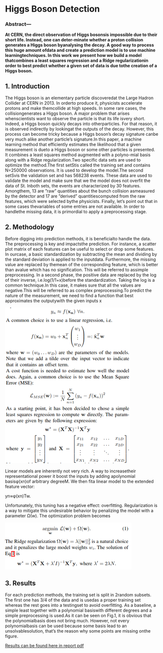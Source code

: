 # Higgs Boson Detection

### Abstract—
**At CERN, the direct observation of Higgs bosonsis impossible due to their short life. Instead, one can deter-minate whether a proton collision generates a Higgs boson byanalysing the decay. A good way to process this huge amount ofdata and create a prediction model is to use machine learningtechniques. In this work we present how we build a model thatcombines a least squares regression and a Ridge regularizationin order to best predict whether a given set of data is due tothe creation of a Higgs boson.**

## 1. Introduction
The  Higgs  boson  is  an  elementary  particle  discoveredat  the  Large  Hadron  Collider  at  CERN  in  2013.  In  orderto  produce  it,  physicists  accelerate  protons  and  make  themcollide  at  high  speeds.  In  some  rare  cases,  the  collisiongenerates a Higgs boson. A major problem that arises whenscientists  want  to  observe  the  particle  is  that  its  life  isvery short. Indeed, a Higgs boson quickly decays into otherparticles. For that reason, it is observed indirectly by lookingat  the  outputs  of  the  decay.  However,  this  process  can become tricky because a Higgs boson’s decay signature canbe very much alike another particle’s signature.In  this  paper,  a  machine  learning  method  that  efficiently estimates  the  likelihood  that  a  given  measurement  is  dueto  a  Higgs  boson  or  some  other  particles  is  presented.  It combines a least squares method augmented with a polyno-mial basis along with a Ridge regularization.Two  specific  data  sets  are  used  to  optimize  the  method.The  first  setStis  called  the  training  set  and  contains N=250000 observations. It is used to develop the model.The  second  setSvis  the  validation  set  and  has  568238 events. These data are used to validate the model and make sure  that  we  the  model  does  not  overfit  the  data  of St.  Inboth sets, the events are characterized by 30 features. Amongthem,  13  are  ”raw”  quantities  about  the  bunch  collision  asmeasured  by  the  detector  and  17  are  ”derived”  quantitiescomputed  from  the  raw  features,  which  were  selected  bythe physicists. Finally, let’s point out that in some cases thevariables of some entries are not available. In order to handlethe  missing  data,  it  is  primordial  to  apply  a  preprocessing stage.

## 2. Methodology
Before  digging  into  prediction  methods,  it  is  beneficialto  handle  the  data.  The  preprocessing  is  key  and  impactsthe  prediction.  For  instance,  a  scatter  plot  matrix  of  each features can be useful to select or drop some features. In ourcase,  a  basic  standardization  by  subtracting  the  mean  and dividing  by  the  standard  deviation  is  applied  to  the  inputdata.  Furthermore,  the  missing  value  are  replaced  by  themean  of  the  corresponding  feature,  which  is  better  than  avalue which has no signification. This will be referred to assimple  preprocessing.  In  a  second  phase,  the  positive  data are replaced by the log of their inverse, i.e.log(1/1+x)before the standardization. Taking the log is a common technique.In  this  case,  it  makes  sure  that  all  the  values  are  negative.This will be referred to as complex preprocessing.To predict the nature of the measurement, we need to find a function that best approximates the outputywith the given inputs x

![MSE w.r.t polynomial degree for direct least squares method](HiggsBoson_detection/report/pics/formula1.png "Logo Title Text 1")

Linear models are inherently not very rich. A way to increasetheir representational power it boost the inputs by adding apolynomial basisφ(xn)of arbitrary degreeM. We then fita linear model to the extended feature vector:

yn≈φ(xn)Tw.

Unfortunately, this tuning has a negative effect: overfitting. Regularization is a way to mitigate this undesirable behavior  by  penalizing  the  model  with  a  parameter Ω(w).  The optimization problem becomes

![MSE w.r.t polynomial degree for direct least squares method](HiggsBoson_detection/report/pics/formula2.png "Logo Title Text 1")


## 3. Results
For each prediction methods, the training set is split in 2random subsets. The first one has 3/4 of the data and is usedas a proper training set whereas the rest goes into a testingset to avoid overfitting. As a baseline, a simple least together with a polynomial basiswith  different  degrees  and  a  simple  preprocessing  is  used.As it can be seen on Fig.1, it is obvious that the polynomialbasis does not bring much. However, not every polynomialbasis can be used because some basis lead to an unsolvablesolution, that’s the reason why some points are missing onthe figure.  



[Results can be found here in report pdf](HiggsBoson_detection/report/bazinga-submission.pdf)

